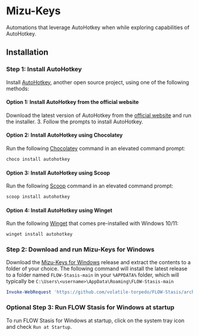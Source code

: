 # Mizu-Keys
Automations that leverage AutoHotkey when while exploring capabilities of AutoHotkey.

## Installation
### Step 1: Install AutoHotkey
Install [AutoHotkey](https://www.autohotkey.com/), another open source project, using one of the following methods:

#### Option 1: Install AutoHotkey from the official website
Download the latest version of AutoHotkey from the [official website](https://www.autohotkey.com/) and run the installer.
3. Follow the prompts to install AutoHotkey.

#### Option 2: Install AutoHotkey using Chocolatey
Run the following [Chocolatey](https://chocolatey.org/install) command in an elevated command prompt:
```powershell
choco install autohotkey
```

#### Option 3: Install AutoHotkey using Scoop
Run the following [Scoop](https://scoop.sh/) command in an elevated command prompt:
```powershell
scoop install autohotkey
```
#### Option 4: Install AutoHotkey using Winget
Run the following [Winget](https://github.com/microsoft/winget-cli) that comes pre-installed with Windows 10/11:
```powershell
winget install autohotkey
```

### Step 2: Download and run Mizu-Keys for Windows 
Download the [Mizu-Keys for Windows](https://github.com/volatile-torpedo/FLOW-Stasis) release and extract the contents to a folder of your choice. The following command will install the latest release to a folder named `FLOW-Stasis-main` in your `%APPDATA%` folder, which will typically be `C:\Users\<username>\AppData\Roaming\FLOW-Stasis-main`
```powershell
Invoke-WebRequest 'https://github.com/volatile-torpedo/FLOW-Stasis/archive/refs/heads/main.zip' -OutFile .\FLOW-Stasis.zip; Expand-Archive .\FLOW-Stasis.zip -DestinationFolder $env:APPDATA -Force; Remove-Item .\FLOW-Stasis.zip; cd $env:APPDATA\FLOW-Stasis-main; Start-Process .\FLOW-Stasis.ahk
```

### Optional Step 3: Run FLOW Stasis for Windows at startup
To run FLOW Stasis for Windows at startup, click on the system tray icon and check `Run at Startup`.

